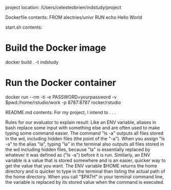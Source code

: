 project location: /Users/celesteobrien/indstudy/project


Dockerfile contents: 
FROM alectries/univr
RUN echo Hello World


start.sh contents:
# Build the Docker image
docker build . -t indstudy 
# Run the Docker container
docker run --rm -ti -e PASSWORD=yourpassword -v $pwd:/home/rstudio/work -p 8787:8787 rocker/rstudio


README.md contents: For my project, I intend to . . .


Rules for our evaluator to explain result:
Like an ENV variable, aliases in bash replace some input with something else and are often used to make typing
some command easier. The command "ls -a" outputs all files stored in the wd, including hidden files (the point
of the "-a"). When you assign "ls -a" to the alias "la", typing "la" in the terminal also outputs all files
stored in the wd including hidden files, because "la" is essentially replaced by whatever it was defined as
("ls -a") before it is run. Similarly, an ENV variable is a value that is stored somewhere and is an easier,
quicker way to get the value that you want. The ENV variable $HOME returns the home directory and is quicker
to type in the terminal than listing the actual path of the home directory. When you call "$PATH" in your
terminal command line, the variable is replaced by its stored value when the command is executed.
